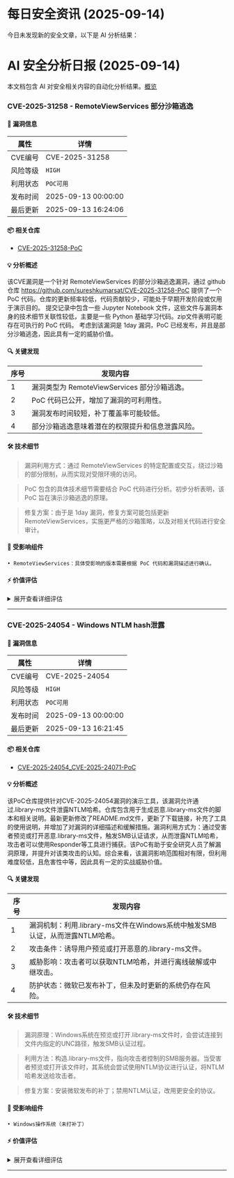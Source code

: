 # 每日安全资讯 (2025-09-14)

今日未发现新的安全文章，以下是 AI 分析结果：

# AI 安全分析日报 (2025-09-14)

本文档包含 AI 对安全相关内容的自动化分析结果。[概览](https://blog.897010.xyz/c/today)


### CVE-2025-31258 - RemoteViewServices 部分沙箱逃逸

#### 📌 漏洞信息

| 属性 | 详情 |
|------|------|
| CVE编号 | CVE-2025-31258 |
| 风险等级 | `HIGH` |
| 利用状态 | `POC可用` |
| 发布时间 | 2025-09-13 00:00:00 |
| 最后更新 | 2025-09-13 16:24:06 |

#### 📦 相关仓库

- [CVE-2025-31258-PoC](https://github.com/sureshkumarsat/CVE-2025-31258-PoC)

#### 💡 分析概述

该CVE漏洞是一个针对 RemoteViewServices 的部分沙箱逃逸漏洞，通过 github 仓库 https://github.com/sureshkumarsat/CVE-2025-31258-PoC  提供了一个 PoC 代码。仓库的更新频率较低，代码贡献较少，可能处于早期开发阶段或仅用于演示目的。 提交记录中包含一些 Jupyter Notebook 文件，这些文件与漏洞本身的技术细节关联性较低，主要是一些 Python 基础学习代码。zip文件表明可能存在可执行的 PoC 代码。 考虑到该漏洞是 1day 漏洞，PoC 已经发布，并且是部分沙箱逃逸，因此具有一定的威胁价值。

#### 🔍 关键发现

| 序号 | 发现内容 |
|------|----------|
| 1 | 漏洞类型为 RemoteViewServices 部分沙箱逃逸。 |
| 2 | PoC 代码已公开，增加了漏洞的可利用性。 |
| 3 | 漏洞发布时间较短，补丁覆盖率可能较低。 |
| 4 | 部分沙箱逃逸意味着潜在的权限提升和信息泄露风险。 |

#### 🛠️ 技术细节

> 漏洞利用方式：通过 RemoteViewServices 的特定配置或交互，绕过沙箱的部分限制，从而实现对受限环境的访问。

> PoC 包含的具体技术细节需要结合 PoC 代码进行分析。初步分析表明，该 PoC 旨在演示沙箱逃逸的原理。

> 修复方案：由于是 1day 漏洞，修复方案可能包括更新 RemoteViewServices，实施更严格的沙箱策略，以及对相关代码进行安全审计。


#### 🎯 受影响组件

```
• RemoteViewServices：具体受影响的版本需要根据 PoC 代码和漏洞描述进行确认。
```

#### ⚡ 价值评估

<details>
<summary>展开查看详细评估</summary>

该漏洞为 1day 漏洞，有 PoC 代码，且是部分沙箱逃逸，具有较高的利用价值。 攻击者可以利用该漏洞绕过沙箱限制，获取敏感信息或进一步扩大攻击面。
</details>

---

### CVE-2025-24054 - Windows NTLM hash泄露

#### 📌 漏洞信息

| 属性 | 详情 |
|------|------|
| CVE编号 | CVE-2025-24054 |
| 风险等级 | `HIGH` |
| 利用状态 | `POC可用` |
| 发布时间 | 2025-09-13 00:00:00 |
| 最后更新 | 2025-09-13 16:21:45 |

#### 📦 相关仓库

- [CVE-2025-24054_CVE-2025-24071-PoC](https://github.com/yum1ra/CVE-2025-24054_CVE-2025-24071-PoC)

#### 💡 分析概述

该PoC仓库提供针对CVE-2025-24054漏洞的演示工具，该漏洞允许通过.library-ms文件泄露NTLM哈希。仓库包含用于生成恶意.library-ms文件的脚本和相关说明。最新更新修改了README.md文件，更新了下载链接，补充了工具的使用说明，并增加了对漏洞的详细描述和缓解措施。漏洞利用方式为：通过受害者预览或打开恶意.library-ms文件，触发SMB认证请求，从而泄露NTLM哈希，攻击者可以使用Responder等工具进行捕获。该PoC有助于安全研究人员了解漏洞原理，并提升对该类攻击的认知。综合来看，该漏洞影响范围相对有限，但利用难度较低，且危害性中等，因此具有一定的实战威胁价值。

#### 🔍 关键发现

| 序号 | 发现内容 |
|------|----------|
| 1 | 漏洞机制：利用.library-ms文件在Windows系统中触发SMB认证，从而泄露NTLM哈希。 |
| 2 | 攻击条件：诱导用户预览或打开恶意的.library-ms文件。 |
| 3 | 威胁影响：攻击者可以获取NTLM哈希，并进行离线破解或中继攻击。 |
| 4 | 防护状态：微软已发布补丁，但未及时更新的系统仍存在风险。 |

#### 🛠️ 技术细节

> 漏洞原理：Windows系统在预览或打开.library-ms文件时，会尝试连接到文件内指定的UNC路径，触发SMB认证过程。

> 利用方法：构造.library-ms文件，指向攻击者控制的SMB服务器。当受害者预览或打开该文件时，其系统会尝试使用NTLM协议进行认证，将NTLM哈希发送给攻击者。

> 修复方案：安装微软发布的补丁；禁用NTLM认证，改用更安全的协议。


#### 🎯 受影响组件

```
• Windows操作系统（未打补丁）
```

#### ⚡ 价值评估

<details>
<summary>展开查看详细评估</summary>

漏洞利用门槛低，存在现成的PoC，且利用成功后可导致NTLM哈希泄露，增加了凭证被盗的风险。虽然影响范围有限，但针对未打补丁的Windows系统具有一定威胁性，因此具有实战价值。
</details>

---
